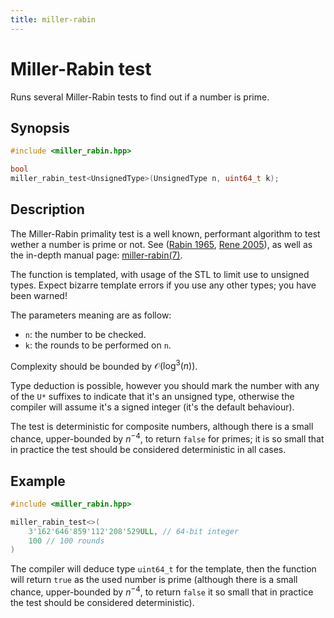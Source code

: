 ```yaml
---
title: miller-rabin
---
```


# Miller-Rabin test

Runs several Miller-Rabin tests to find out if a number is prime.

## Synopsis

```cpp
#include <miller_rabin.hpp>

bool
miller_rabin_test<UnsignedType>(UnsignedType n, uint64_t k);
```

## Description

The Miller-Rabin primality test is a well known, performant algorithm to test
wether a number is prime or not. See ([Rabin 1965][rabin-paper], [Rene
2005][rene-paper]), as well as the in-depth manual page: [miller-rabin(7)][miller-rabin(7)].

The function is templated, with usage of the STL to limit use to unsigned types.
Expect bizarre template errors if you use any other types; you have been warned!

The parameters meaning are as follow:

- `n`: the number to be checked.
- `k`: the rounds to be performed on `n`.

Complexity should be bounded by $\mathcal{O}(\log^3(n))$.

Type deduction is possible, however you should mark the number with any of the
`U*` suffixes to indicate that it's an unsigned type, otherwise the compiler
will assume it's a signed integer (it's the default behaviour).

The test is deterministic for composite numbers, although there is a small
chance, upper-bounded by $n^{-4}$, to return `false` for primes; it is so small
that in practice the test should be considered deterministic in all cases.

## Example

```cpp
#include <miller_rabin.hpp>

miller_rabin_test<>(
    3'162'646'859'112'208'529ULL, // 64-bit integer
    100 // 100 rounds
)
```

The compiler will deduce type `uint64_t` for the template, then the function
will return `true` as the used number is prime (although there is a small
chance, upper-bounded by $n^{-4}$, to return `false` it so small that in practice the test should be considered deterministic).

[rabin-paper]: https://www.sciencedirect.com/science/article/pii/0022314X80900840
[rene-paper]: ../3rdparty/rene05.pdf
[miller-rabin(7)]: miller-rabin(7).md